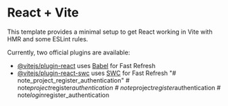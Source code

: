 # React + Vite

This template provides a minimal setup to get React working in Vite with HMR and some ESLint rules.

Currently, two official plugins are available:

- [@vitejs/plugin-react](https://github.com/vitejs/vite-plugin-react/blob/main/packages/plugin-react/README.md) uses [Babel](https://babeljs.io/) for Fast Refresh
- [@vitejs/plugin-react-swc](https://github.com/vitejs/vite-plugin-react-swc) uses [SWC](https://swc.rs/) for Fast Refresh
"# note_project_register_authentication" 
#   n o t e _ p r o j e c t _ r e g i s t e r _ a u t h e n t i c a t i o n  
 #   n o t e _ p r o j e c t _ r e g i s t e r _ a u t h e n t i c a t i o n  
 #   n o t e _ l o g i n _ r e g i s t e r _ a u t h e n t i c a t i o n  
 